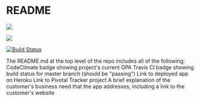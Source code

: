 # README

<a href="https://codeclimate.com/github/rails/rails"><img src="https://codeclimate.com/github/rails/rails/badges/gpa.svg" /></a>

<a href="https://codeclimate.com/github/rails/rails/coverage"><img src="https://codeclimate.com/github/rails/rails/badges/coverage.svg" /></a>

[![Build Status](https://travis-ci.org/rqueensen/faludi-lca-app.svg?branch=master)](https://travis-ci.org/rqueensen/faludi-lca-app)

The README.md at the top level of the repo includes all of the following:
CodeClimate badge showing project's current GPA
Travis CI badge showing build status for master branch (should be "passing")
Link to deployed app on Heroku
Link to Pivotal Tracker project
A brief explanation of the customer's business need that the app addresses, including a link to the customer's website
